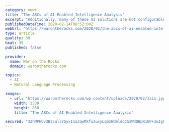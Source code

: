 ```yaml
---
category: news
title: "The ABCs of AI-Enabled Intelligence Analysis"
excerpt: "Additionally, many of these AI solutions are not configurable by the users ... At a minimum, however, any analysis system meant for all military intelligence units ought to allow analysts to code in the common languages used for data analysis and machine learning (i.e. Python, R, etc.). The analysis system can have special contractor-specific ..."
publishedDateTime: 2020-02-14T08:52:00Z
webUrl: "https://warontherocks.com/2020/02/the-abcs-of-ai-enabled-intelligence-analysis/"
type: article
quality: 39
heat: 39
published: false

provider:
  name: War on the Rocks
  domain: warontherocks.com

topics:
  - AI
  - Natural Language Processing

images:
  - url: "https://warontherocks.com/wp-content/uploads/2020/02/Iain.jpg"
    width: 1330
    height: 850
    title: "The ABCs of AI-Enabled Intelligence Analysis"

secured: "32hMPHQv3B3cullYGyxI1uJqwMXfu3uxyLqmzWdmldqCSzWdQBpR1UP+3uIgHzZwPBzuWx6fF+giq5s1WNpIb+XJTsuF9CwwDSDEwAj99CDhGHWyZslqTY0NduF3sdksvjRIvu7ELuw8FBbtX72dq6+OMr7nSYW3f9PwXwrBvpx2vijWLOWBRs9T5FSsTAkWYlMEZt8baFEyyPpB72gfVTH4ty5bgspY2BIyuM5W2hu/5nygLCq0R3KMmY4JzhAXq+2e7K0LNCImGcx2UGx7UI7rsIuj7JSVdZtVaqREuQtxNRk+iGj57PblCMzO0tiu;77Q5ztlYMKxUMQFrJ3d2WA=="
---
```


